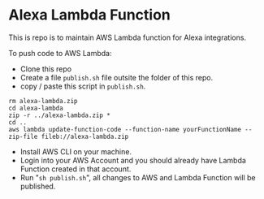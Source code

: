 # Alexa Lambda Function

This is repo is to maintain AWS Lambda function for Alexa integrations.

To push code to AWS Lambda:
- Clone this repo
- Create a file `publish.sh` file outsite the folder of this repo.
- copy / paste this script in `publish.sh`.
```
rm alexa-lambda.zip
cd alexa-lambda
zip -r ../alexa-lambda.zip *
cd .. 
aws lambda update-function-code --function-name yourFunctionName --zip-file fileb://alexa-lambda.zip
```
- Install AWS CLI on your machine.
- Login into your AWS Account and you should already have Lambda Function created in that account.
- Run "`sh publish.sh`", all changes to AWS and Lambda Function will be published.